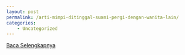 ```yaml
---
layout: post
permalink: /arti-mimpi-ditinggal-suami-pergi-dengan-wanita-lain/
categories:
    - Uncategorized
---
```


[Baca Selengkapnya](/06)